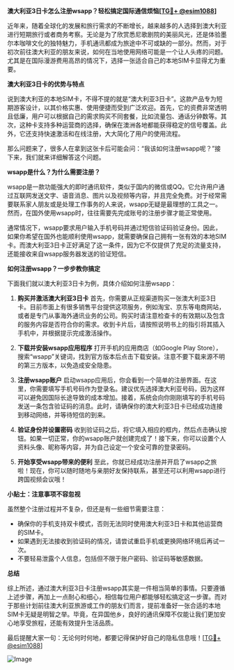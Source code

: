 **澳大利亚3日卡怎么注册wsapp？轻松搞定国际通信烦恼[[TG💪+ @esim1088](https://t.me/s/esim1088)]**

近年来，随着全球化的发展和旅行需求的不断增长，越来越多的人选择到澳大利亚进行短期旅行或者商务考察。无论是为了欣赏悉尼歌剧院的美丽风光，还是体验墨尔本咖啡文化的独特魅力，手机通讯都成为旅途中不可或缺的一部分。然而，对于初次前往澳大利亚的朋友来说，如何在当地使用网络可能是一个让人头疼的问题。尤其是在国际漫游费用高昂的情况下，选择一张适合自己的本地SIM卡显得尤为重要。

**澳大利亚3日卡的优势与特点**

说到澳大利亚的本地SIM卡，不得不提的就是“澳大利亚3日卡”。这款产品专为短期游客设计，以其价格实惠、使用便捷而受到广泛欢迎。首先，它的资费非常透明且低廉，用户可以根据自己的需求购买不同套餐，比如流量包、通话分钟数等。其次，这种卡支持多种运营商的选择，确保在澳洲各地都能获得稳定的信号覆盖。此外，它还支持快速激活和在线注册，大大简化了用户的使用流程。

那么问题来了，很多人在拿到这张卡后可能会问：“我该如何注册wsapp呢？”接下来，我们就来详细解答这个问题。

**wsapp是什么？为什么需要注册？**

wsapp是一款功能强大的即时通讯软件，类似于国内的微信或QQ。它允许用户通过互联网发送文字、语音消息、图片以及视频等内容，并且完全免费。对于经常需要联系家人朋友或是处理工作事务的人来说，wsapp无疑是最理想的工具之一。然而，在国外使用wsapp时，往往需要先完成账号的注册步骤才能正常使用。

通常情况下，wsapp要求用户输入手机号码并通过短信验证码验证身份。因此，如果你希望在国外也能顺利使用wsapp，就需要确保自己拥有一张有效的本地SIM卡。而澳大利亚3日卡正好满足了这一条件，因为它不仅提供了充足的流量支持，还能接收来自wsapp服务器发送的验证短信。

**如何注册wsapp？一步步教你搞定**

下面我们就以澳大利亚3日卡为例，具体介绍如何注册wsapp：

1. **购买并激活澳大利亚3日卡**
   首先，你需要从正规渠道购买一张澳大利亚3日卡。目前市面上有很多销售平台提供这项服务，例如淘宝、京东等电商网站，或者是专门从事海外通讯业务的公司。购买时请注意检查卡的有效期以及包含的服务内容是否符合你的需求。收到卡片后，请按照说明书上的指引将其插入手机中，并根据提示完成激活操作。

2. **下载并安装wsapp应用程序**
   打开手机的应用商店（如Google Play Store），搜索“wsapp”关键词，找到官方版本后点击下载安装。注意不要下载来源不明的第三方版本，以免造成安全隐患。

3. **注册wsapp账户**
   启动wsapp应用后，你会看到一个简单的注册界面。在这里，你需要填写手机号码作为登录名。建议优先选择澳大利亚号码，因为这样可以避免因国际长途导致的成本增加。接着，系统会向你刚刚填写的手机号码发送一条包含验证码的消息。此时，请确保你的澳大利亚3日卡已经成功连接到移动网络，并等待短信的到来。

4. **验证身份并设置密码**
   收到验证码之后，将它填入相应的框内，然后点击确认按钮。如果一切正常，你的wsapp账户就创建完成了！接下来，你可以设置个人资料头像、昵称等内容，并为自己设定一个安全可靠的登录密码。

5. **开始享受wsapp带来的便利**
   至此，你就已经成功注册并开启了wsapp之旅啦！现在，你可以随时随地与亲朋好友保持联系，甚至还可以利用wsapp进行跨国视频会议哦！

**小贴士：注意事项不容忽视**

虽然整个注册过程并不复杂，但还是有一些细节需要注意：

- 确保你的手机支持双卡模式，否则无法同时使用澳大利亚3日卡和其他运营商的SIM卡。
- 如果遇到无法接收到验证码的情况，请尝试重启手机或更换网络环境后再试一次。
- 不要轻易泄露个人信息，包括但不限于账户密码、验证码等敏感数据。

**总结**

综上所述，通过澳大利亚3日卡注册wsapp其实是一件相当简单的事情。只要遵循上述步骤，再加上一点耐心和细心，相信每位用户都能够轻松搞定这一步骤。而对于那些计划前往澳大利亚旅游或工作的朋友们而言，提前准备好一张合适的本地SIM卡无疑是明智之举。毕竟，在异国他乡，良好的通讯保障不仅能让我们更加安心地享受旅程，还能有效提升生活品质。

最后提醒大家一句：无论何时何地，都要记得保护好自己的隐私信息哦！[[TG💪+ @esim1088](https://t.me/s/esim1088)] 

![Image](https://i.postimg.cc/4NQfJmqS/Snipaste-2025-05-13-00-14-12.png)